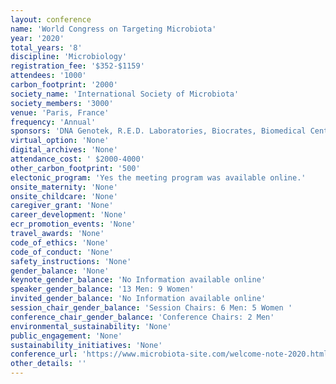 ```yaml
---
layout: conference 
name: 'World Congress on Targeting Microbiota'
year: '2020'
total_years: '8'
discipline: 'Microbiology'
registration_fee: '$352-$1159'
attendees: '1000'
carbon_footprint: '2000'
society_name: 'International Society of Microbiota'
society_members: '3000'
venue: 'Paris, France'
frequency: 'Annual'
sponsors: 'DNA Genotek, R.E.D. Laboratories, Biocrates, Biomedical Center UG, Bayer, BIOMES NGS GmbH, BIOCODEX, CETOMED, Copan Italia SpA, I.B.T TECH, JHJ Sp. z o.o., Aalborg University, Acrecity Medics, Biomedical Center UG '
virtual_option: 'None'
digital_archives: 'None'
attendance_cost: ' $2000-4000'
other_carbon_footprint: '500'
electonic_program: 'Yes the meeting program was available online.'
onsite_maternity: 'None'
onsite_childcare: 'None'
caregiver_grant: 'None'
career_development: 'None'
ecr_promotion_events: 'None'
travel_awards: 'None'
code_of_ethics: 'None'
code_of_conduct: 'None'
safety_instructions: 'None'
gender_balance: 'None'
keynote_gender_balance: 'No Information available online'
speaker_gender_balance: '13 Men: 9 Women'
invited_gender_balance: 'No Information available online'
session_chair_gender_balance: 'Session Chairs: 6 Men: 5 Women '
conference_chair_gender_balance: 'Conference Chairs: 2 Men'
environmental_sustainability: 'None'
public_engagement: 'None'
sustainability_initiatives: 'None'
conference_url: 'https://www.microbiota-site.com/welcome-note-2020.html'
other_details: ''
---
```

